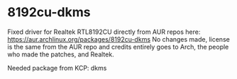 # 8192cu-dkms
Fixed driver for Realtek RTL8192CU directly from AUR repos here: https://aur.archlinux.org/packages/8192cu-dkms
No changes made, license is the same from the AUR repo and credits entirely goes to Arch, the people who made the patches, and Realtek.

Needed package from KCP: dkms
